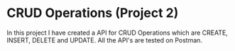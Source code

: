 # CRUD Operations (Project 2)

In this project I have created a API for CRUD Operations which are CREATE, INSERT, DELETE and UPDATE. All the API's are tested on Postman. 
